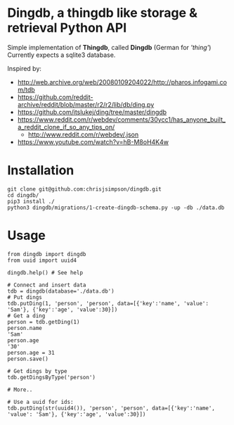 # Dingdb, a thingdb like storage & retrieval Python API 

Simple implementation of **Thingdb**, called **Dingdb** (German for *'thing'*)
Currently expects a sqlite3 database.

Inspired by: 

- http://web.archive.org/web/20080109204022/http://pharos.infogami.com/tdb
- https://github.com/reddit-archive/reddit/blob/master/r2/r2/lib/db/ding.py
- https://github.com/itslukej/ding/tree/master/dingdb
- https://www.reddit.com/r/webdev/comments/30ycc1/has_anyone_built_a_reddit_clone_if_so_any_tips_on/
  - http://www.reddit.com/r/webdev/.json
- https://www.youtube.com/watch?v=hB-M8oH4K4w

# Installation

```
git clone git@github.com:chrisjsimpson/dingdb.git
cd dingdb/
pip3 install ./
python3 dingdb/migrations/1-create-dingdb-schema.py -up -db ./data.db
```

# Usage

```
from dingdb import dingdb
from uuid import uuid4

dingdb.help() # See help

# Connect and insert data
tdb = dingdb(database='./data.db')
# Put dings
tdb.putDing(1, 'person', 'person', data=[{'key':'name', 'value': 'Sam'}, {'key':'age', 'value':30}])
# Get a ding
person = tdb.getDing(1)
person.name 
'Sam'
person.age
'30'
person.age = 31
person.save()

# Get dings by type
tdb.getDingsByType('person')

# More..

# Use a uuid for ids:
tdb.putDing(str(uuid4()), 'person', 'person', data=[{'key':'name', 'value': 'Sam'}, {'key':'age', 'value':30}])
```
